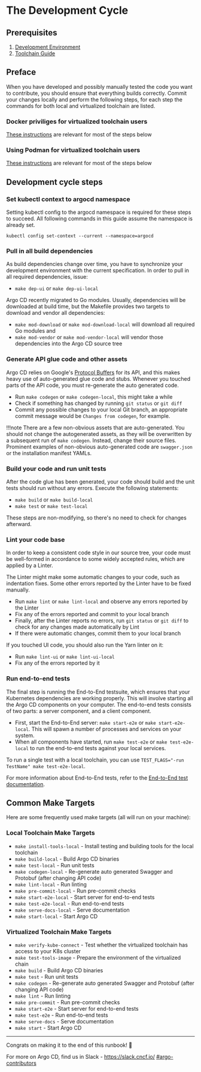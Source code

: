 # The Development Cycle

## Prerequisites
1. [Development Environment](development-environment.md)   
2. [Toolchain Guide](toolchain-guide.md)

## Preface 
When you have developed and possibly manually tested the code you want to contribute, you should ensure that everything builds correctly. Commit your changes locally and perform the following steps, for each step the commands for both local and virtualized toolchain are listed. 

### Docker priviliges for virtualized toolchain users
[These instructions](toolchain-guide.md#docker-privileges) are relevant for most of the steps below 

### Using Podman for virtualized toolchain users
[These instructions](toolchain-guide.md#using-podman) are relevant for most of the steps below 

## Development cycle steps
### Set kubectl context to argocd namespace

Setting kubectl config to the argocd namespace is required for these steps to succeed.
All following commands in this guide assume the namespace is already set.

```shell
kubectl config set-context --current --namespace=argocd
```

### Pull in all build dependencies

As build dependencies change over time, you have to synchronize your development environment with the current specification. In order to pull in all required dependencies, issue:

* `make dep-ui` or `make dep-ui-local`

Argo CD recently migrated to Go modules. Usually, dependencies will be downloaded at build time, but the Makefile provides two targets to download and vendor all dependencies:

* `make mod-download` or `make mod-download-local` will download all required Go modules and
* `make mod-vendor` or `make mod-vendor-local` will vendor those dependencies into the Argo CD source tree

### Generate API glue code and other assets

Argo CD relies on Google's [Protocol Buffers](https://developers.google.com/protocol-buffers) for its API, and this makes heavy use of auto-generated glue code and stubs. Whenever you touched parts of the API code, you must re-generate the auto generated code.

* Run `make codegen` or `make codegen-local`, this might take a while
* Check if something has changed by running `git status` or `git diff`
* Commit any possible changes to your local Git branch, an appropriate commit message would be `Changes from codegen`, for example.

!!!note
    There are a few non-obvious assets that are auto-generated. You should not change the autogenerated assets, as they will be overwritten by a subsequent run of `make codegen`. Instead, change their source files. Prominent examples of non-obvious auto-generated code are `swagger.json` or the installation manifest YAMLs.

### Build your code and run unit tests

After the code glue has been generated, your code should build and the unit tests should run without any errors. Execute the following statements:

* `make build` or `make build-local`
* `make test` or `make test-local`

These steps are non-modifying, so there's no need to check for changes afterward.

### Lint your code base

In order to keep a consistent code style in our source tree, your code must be well-formed in accordance to some widely accepted rules, which are applied by a Linter.

The Linter might make some automatic changes to your code, such as indentation fixes. Some other errors reported by the Linter have to be fixed manually.

* Run `make lint` or `make lint-local` and observe any errors reported by the Linter
* Fix any of the errors reported and commit to your local branch
* Finally, after the Linter reports no errors, run `git status` or `git diff` to check for any changes made automatically by Lint
* If there were automatic changes, commit them to your local branch

If you touched UI code, you should also run the Yarn linter on it:

* Run `make lint-ui` or `make lint-ui-local`
* Fix any of the errors reported by it

### Run end-to-end tests

The final step is running the End-to-End testsuite, which ensures that your Kubernetes dependencies are working properly. This will involve starting all the Argo CD components on your computer. The end-to-end tests consists of two parts: a server component, and a client component.

* First, start the End-to-End server: `make start-e2e` or `make start-e2e-local`. This will spawn a number of processes and services on your system.
* When all components have started, run `make test-e2e` or `make test-e2e-local` to run the end-to-end tests against your local services.

To run a single test with a local toolchain, you can use `TEST_FLAGS="-run TestName" make test-e2e-local`.

For more information about End-to-End tests, refer to the [End-to-End test documentation](test-e2e.md).

## Common Make Targets

Here are some frequently used make targets (all will run on your machine):

### Local Toolchain Make Targets

* `make install-tools-local` - Install testing and building tools for the local toolchain 
* `make build-local` - Build Argo CD binaries
* `make test-local` - Run unit tests
* `make codegen-local` - Re-generate auto generated Swagger and Protobuf (after changing API code)
* `make lint-local` - Run linting
* `make pre-commit-local` - Run pre-commit checks
* `make start-e2e-local` - Start server for end-to-end tests
* `make test-e2e-local` - Run end-to-end tests
* `make serve-docs-local` - Serve documentation
* `make start-local` - Start Argo CD

### Virtualized Toolchain Make Targets

* `make verify-kube-connect` - Test whether the virtualized toolchain has access to your K8s cluster
* `make test-tools-image` - Prepare the environment of the virtualized chain
* `make build` - Build Argo CD binaries
* `make test` - Run unit tests
* `make codegen` - Re-generate auto generated Swagger and Protobuf (after changing API code)
* `make lint` - Run linting
* `make pre-commit` - Run pre-commit checks
* `make start-e2e` - Start server for end-to-end tests
* `make test-e2e` - Run end-to-end tests
* `make serve-docs` - Serve documentation
* `make start` - Start Argo CD

---
Congrats on making it to the end of this runbook! 🚀

For more on Argo CD, find us in Slack - <https://slack.cncf.io/> [#argo-contributors](https://cloud-native.slack.com/archives/C020XM04CUW)
